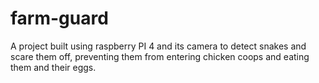 # farm-guard
A project built using raspberry PI 4 and its camera to detect snakes and scare them off, preventing them from entering chicken coops and eating them and their eggs.
